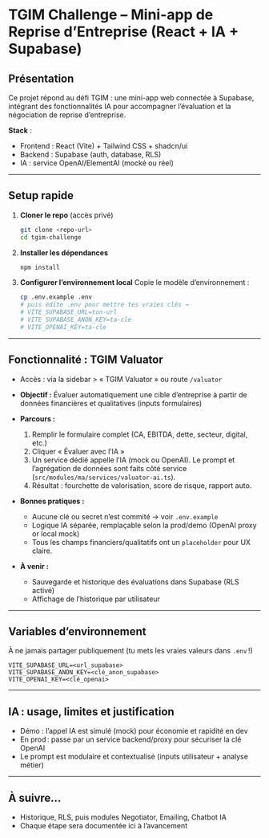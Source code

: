 # TGIM Challenge – Mini-app de Reprise d’Entreprise (React + IA + Supabase)

## Présentation

Ce projet répond au défi TGIM : une mini-app web connectée à Supabase, intégrant des fonctionnalités IA pour accompagner l’évaluation et la négociation de reprise d’entreprise.

**Stack** :
- Frontend : React (Vite) + Tailwind CSS + shadcn/ui
- Backend : Supabase (auth, database, RLS)
- IA : service OpenAI/ElementAI (mocké ou réel)

---

## Setup rapide

1. **Cloner le repo** (accès privé)
   ```sh
   git clone <repo-url>
   cd tgim-challenge
   ```
2. **Installer les dépendances**
   ```sh
   npm install
   ```
3. **Configurer l’environnement local**
   Copie le modèle d’environnement :
   ```sh
   cp .env.example .env
   # puis édite .env pour mettre tes vraies clés →
   # VITE_SUPABASE_URL=ton-url
   # VITE_SUPABASE_ANON_KEY=ta-cle
   # VITE_OPENAI_KEY=ta-cle
   ```

---

## Fonctionnalité : TGIM Valuator

- Accès : via la sidebar > « TGIM Valuator » ou route `/valuator`
- **Objectif :** Évaluer automatiquement une cible d’entreprise à partir de données financières et qualitatives (inputs formulaires)
- **Parcours :**
  1. Remplir le formulaire complet (CA, EBITDA, dette, secteur, digital, etc.)
  2. Cliquer « Évaluer avec l’IA »
  3. Un service dédié appelle l’IA (mock ou OpenAI). Le prompt et l’agrégation de données sont faits côté service (`src/modules/ma/services/valuator-ai.ts`).
  4. Résultat : fourchette de valorisation, score de risque, rapport auto.

- **Bonnes pratiques :**
  - Aucune clé ou secret n’est commité → voir `.env.example`
  - Logique IA séparée, remplaçable selon la prod/demo (OpenAI proxy or local mock)
  - Tous les champs financiers/qualitatifs ont un `placeholder` pour UX claire.

- **À venir :**
  - Sauvegarde et historique des évaluations dans Supabase (RLS activé)
  - Affichage de l’historique par utilisateur

---

## Variables d’environnement
À ne jamais partager publiquement (tu mets les vraies valeurs dans `.env` !)
```
VITE_SUPABASE_URL=<url_supabase>
VITE_SUPABASE_ANON_KEY=<clé_anon_supabase>
VITE_OPENAI_KEY=<clé_openai>
```

---

## IA : usage, limites et justification
- Démo : l’appel IA est simulé (mock) pour économie et rapidité en dev
- En prod : passe par un service backend/proxy pour sécuriser la clé OpenAI
- Le prompt est modulaire et contextualisé (inputs utilisateur + analyse métier)

---

## À suivre…
- Historique, RLS, puis modules Negotiator, Emailing, Chatbot IA
- Chaque étape sera documentée ici à l’avancement
